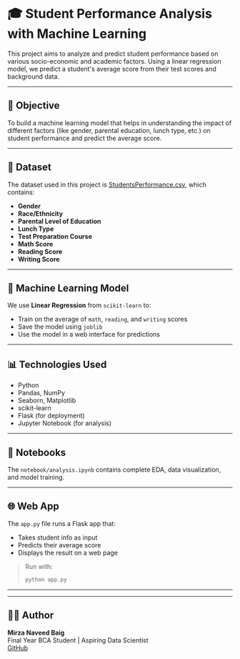 # 🎓 Student Performance Analysis with Machine Learning

This project aims to analyze and predict student performance based on various socio-economic and academic factors. Using a linear regression model, we predict a student's average score from their test scores and background data.

---

## 📌 Objective

To build a machine learning model that helps in understanding the impact of different factors (like gender, parental education, lunch type, etc.) on student performance and predict the average score.

---

## 📁 Dataset

The dataset used in this project is [StudentsPerformance.csv](dataset/StudentsPerformance.csv), which contains:
- **Gender**
- **Race/Ethnicity**
- **Parental Level of Education**
- **Lunch Type**
- **Test Preparation Course**
- **Math Score**
- **Reading Score**
- **Writing Score**

---

## 🧠 Machine Learning Model

We use **Linear Regression** from `scikit-learn` to:
- Train on the average of `math`, `reading`, and `writing` scores
- Save the model using `joblib`
- Use the model in a web interface for predictions

---

## 📊 Technologies Used

- Python
- Pandas, NumPy
- Seaborn, Matplotlib
- scikit-learn
- Flask (for deployment)
- Jupyter Notebook (for analysis)

---

## 📓 Notebooks

The `notebook/analysis.ipynb` contains complete EDA, data visualization, and model training.

---

## 🌐 Web App

The `app.py` file runs a Flask app that:
- Takes student info as input
- Predicts their average score
- Displays the result on a web page

> Run with:  
> ```bash
> python app.py
> ```

---


---

## 🧑‍💻 Author

**Mirza Naveed Baig**  
Final Year BCA Student | Aspiring Data Scientist  
[GitHub](https://github.com/Naveed05)

